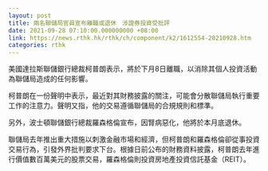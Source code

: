 ```yaml
---
layout: post
title: 兩名聯儲局官員宣布離職或退休　涉證券投資受批評
date: 2021-09-28 07:10:00.000000000 +08:00
link: https://news.rthk.hk/rthk/ch/component/k2/1612554-20210928.htm
categories: rthk
---
```


美國達拉斯聯儲銀行總裁柯普朗表示，將於下月8日離職，以消除其個人投資活動為聯儲局造成的任何影響。

柯普朗在一份聲明中表示，最近對其財務披露的關注，可能會分散聯儲局執行重要工作的注意力。聲明又指，他的交易遵循聯儲局的合規規則和標準。

另外，波士頓聯儲銀行總裁羅森格倫宣布，因腎病惡化，他將於本月底退休。

聯儲局去年推出重大措施以刺激金融市場和經濟，但柯普朗和羅森格倫卻從事投資交易行為，引發外界批判要求下台。根據日前公布的財務資料披露，柯普朗去年進行價值數百萬美元的股票交易，羅森格倫則投資房地產投資信託基金（REIT）。

